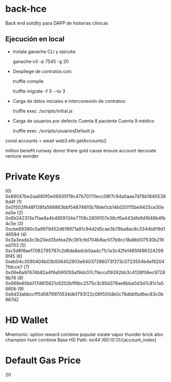 # back-hce
Back end solidity para DAPP de historias clínicas

## Ejecución en local

- Instala ganache CLI y ejecuta:

    ganache-cli -p 7545 -g 20  

- Despliege de contratos con:
    
    truffle compile

    truffle migrate -f 3 --to 3 
- Carga de datos iniciales e interconexión de contratos:

    truffle exec ./scripts/initial.js 

- Carga de usuarios por defecto
    Cuenta 8 paciente
    Cuenta 9 médico

    truffle exec ./scripts/usuariosDefault.js 

const accounts = await web3.eth.getAccounts() 

million benefit runway donor there gold cause ensure account decorate venture wonder

Private Keys
==================
(0) 0x89047be2aa680f0e06935f19c47b70170ecc08f7c94a0aae7d76b18405398d4f
(1) 0x01502f648f138fa568863bbf548746f0b78de0cb14b020115be9425ce30eea5e
(2) 0x6b242313e7fae8a4b4859134e7708c2809107e36cf6a443dfe9d1649b4fb4c5e
(3) 0xcbe69380c5a9979452d619971a91c94d2d5cae3b78ba8ac8c3344b819d146594
(4) 0x3a3eada3c3b20ed35efea29c361c9d704b8ac017b9cc18a9b007530b216ed703
(5) 0xc5d6f8ae17082795787c2d6da8adcb0aadc71c1a3c42fe1465f4983242998f45
(6) 0xeb04c3090404b03b506452903e94037396073f373c0723554b4ef82047fdcce7
(7) 0x06e6a97674b82a4f9a590055af9dc07c7feccd19262bb3c4128f06ec97289b76
(8) 0x068e80bb117d815821c6202b1f8bc2575c3c95d378ae8bba0d3d7c81c1a5660b
(9) 0x6d33abbccff5d5879970534db1793f22c06f500db0c76dbbfbd6ec83c0b867d2

HD Wallet
==================
Mnemonic:      option reward combine popular estate vapor thunder brick also champion hunt combine
Base HD Path:  m/44'/60'/0'/0/{account_index}

Default Gas Price
==================
20
